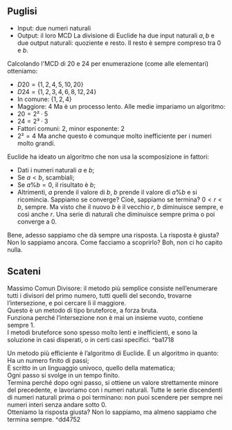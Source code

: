 ## Puglisi

* Input: due numeri naturali
* Output: il loro MCD
La divisione di Euclide ha due input naturali $a,b$ e due output naturali: quoziente e resto.
Il resto è sempre compreso tra $0$ e $b$.

Calcolando l'MCD di 20 e 24 per enumerazione (come alle elementari) otteniamo:
* $D20 = \{1, 2, 4, 5, 10, 20\}$
* $D24 = \{1, 2, 3, 4, 6, 8, 12, 24\}$
* In comune: $\{1, 2, 4\}$
* Maggiore: $4$
Ma è un processo lento.
Alle medie impariamo un algoritmo:
* $20 = 2²·5$
* $24 = 2³·3$
* Fattori comuni: $2$, minor esponente: $2$
* $2² = 4$
Ma anche questo è comunque molto inefficiente per i numeri molto grandi.

Euclide ha ideato un algoritmo che non usa la scomposizione in fattori:
* Dati i numeri naturali $a$ e $b$;
* Se $a<b$, scambiali;
* Se $a\%b=0$, il risultato è $b$;
* Altrimenti, $a$ prende il valore di $b$, $b$ prende il valore di $a\%b$ e si ricomincia.
Sappiamo se converge? Cioè, sappiamo se termina?
$0<r<b$, sempre. Ma visto che il nuovo $b$ è il vecchio $r$, $b$ diminuisce sempre, e così anche $r$. Una serie di naturali che diminuisce sempre prima o poi converge a $0$.

Bene, adesso sappiamo che dà sempre una risposta.
La risposta è giusta? Non lo sappiamo ancora. Come facciamo a scoprirlo?
Boh, non ci ho capito nulla.

## Scateni

Massimo Comun Divisore: il metodo più semplice consiste nell’enumerare tutti i divisori del primo numero, tutti quelli del secondo, trovarne l’intersezione, e poi cercare lì il maggiore.  
Questo è un metodo di tipo bruteforce, a forza bruta.  
Funziona perché l’intersezione non è mai un insieme vuoto, contiene sempre 1.  
I metodi bruteforce sono spesso molto lenti e inefficienti, e sono la soluzione in casi disperati, o in certi casi specifici. ^ba1718

Un metodo più efficiente è l’algoritmo di Euclide. È un algoritmo in quanto:  
Ha un numero finito di passi;  
È scritto in un linguaggio univoco, quello della matematica;  
Ogni passo si svolge in un tempo finito.  
Termina perché dopo ogni passo, si ottiene un valore strettamente minore del precedente, e lavoriamo con i numeri naturali. Tutte le serie discendenti di numeri naturali prima o poi terminano: non puoi scendere per sempre nei numeri interi senza andare sotto 0.  
Otteniamo la risposta giusta? Non lo sappiamo, ma almeno sappiamo che termina sempre. ^dd4752